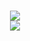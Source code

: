 <p align="center">
  <br />
  <a href="https://meeplabsdev.github.io">
    <img src="https://github-stats-jm4rgfhzk-jeet.vercel.app/api?username=meeplabsdev&cc=22272e&tc=37BCF6&ic=fff&bc=0000">
    <br>
    <img src="https://github-readme-stats.hackclub.dev/api/wakatime?username=858&api_domain=hackatime.hackclub.com&theme=github_dark_dimmed&custom_title=Recent%20Activity&layout=compact&cache_seconds=0&langs_count=8">
  </a>
</p>
